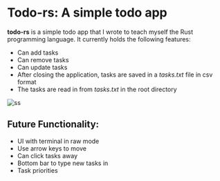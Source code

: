 # Todo-rs: A simple todo app
**todo-rs** is a simple todo app that I wrote to teach myself the Rust programming language.
It currently holds the following features:
- Can add tasks
- Can remove tasks
- Can update tasks
- After closing the application, tasks are saved in a *tasks.txt* file in csv format
- The tasks are read in from *tasks.txt* in the root directory

![ss](https://github.com/dcwalker25/todo-rs/assets/114644034/48348cd9-34a9-4e07-9fd4-d640861f0550)

## Future Functionality:
- UI with terminal in raw mode
- Use arrow keys to move
- Can click tasks away
- Bottom bar to type new tasks in
- Task priorities
